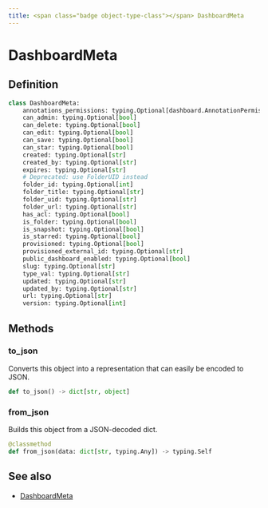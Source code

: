 ```yaml
---
title: <span class="badge object-type-class"></span> DashboardMeta
---
```

# <span class="badge object-type-class"></span> DashboardMeta

## Definition

```python
class DashboardMeta:
    annotations_permissions: typing.Optional[dashboard.AnnotationPermission]
    can_admin: typing.Optional[bool]
    can_delete: typing.Optional[bool]
    can_edit: typing.Optional[bool]
    can_save: typing.Optional[bool]
    can_star: typing.Optional[bool]
    created: typing.Optional[str]
    created_by: typing.Optional[str]
    expires: typing.Optional[str]
    # Deprecated: use FolderUID instead
    folder_id: typing.Optional[int]
    folder_title: typing.Optional[str]
    folder_uid: typing.Optional[str]
    folder_url: typing.Optional[str]
    has_acl: typing.Optional[bool]
    is_folder: typing.Optional[bool]
    is_snapshot: typing.Optional[bool]
    is_starred: typing.Optional[bool]
    provisioned: typing.Optional[bool]
    provisioned_external_id: typing.Optional[str]
    public_dashboard_enabled: typing.Optional[bool]
    slug: typing.Optional[str]
    type_val: typing.Optional[str]
    updated: typing.Optional[str]
    updated_by: typing.Optional[str]
    url: typing.Optional[str]
    version: typing.Optional[int]
```
## Methods

### <span class="badge object-method"></span> to_json

Converts this object into a representation that can easily be encoded to JSON.

```python
def to_json() -> dict[str, object]
```

### <span class="badge object-method"></span> from_json

Builds this object from a JSON-decoded dict.

```python
@classmethod
def from_json(data: dict[str, typing.Any]) -> typing.Self
```

## See also

 * <span class="badge builder"></span> [DashboardMeta](./builder-DashboardMeta.md)
